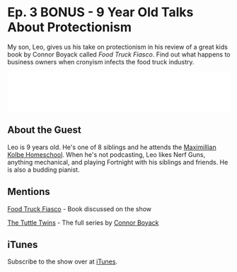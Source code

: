 # Ep. 3 BONUS - 9 Year Old Talks About Protectionism

My son, Leo, gives us his take on protectionism in his review of a great kids book by Connor Boyack called _Food Truck Fiasco_.  Find out what happens to business owners when cronyism infects the food truck industry.

<iframe style="border: none" src="//html5-player.libsyn.com/embed/episode/id/8596034/height/90/theme/custom/thumbnail/yes/direction/backward/render-playlist/no/custom-color/72a1e4/" height="90" width="100%" scrolling="no"  allowfullscreen webkitallowfullscreen mozallowfullscreen oallowfullscreen msallowfullscreen></iframe>

## About the Guest
Leo is 9 years old.  He's one of 8 siblings and he attends the [Maximillian Kolbe Homeschool](https://kolbe.org/). When he's not podcasting, Leo likes Nerf Guns, anything mechanical, and playing Fortnight with his siblings and friends.  He is also a budding pianist.

## Mentions

[Food Truck Fiasco](https://kolbe.org/) - Book discussed on the show

[The Tuttle Twins](https://tuttletwins.com/) - The full series by [Connor Boyack](http://connorboyack.com/)

## iTunes

Subscribe to the show over at [iTunes](https://itunes.apple.com/us/podcast/uncommonly-libertarian/id1451149480).

